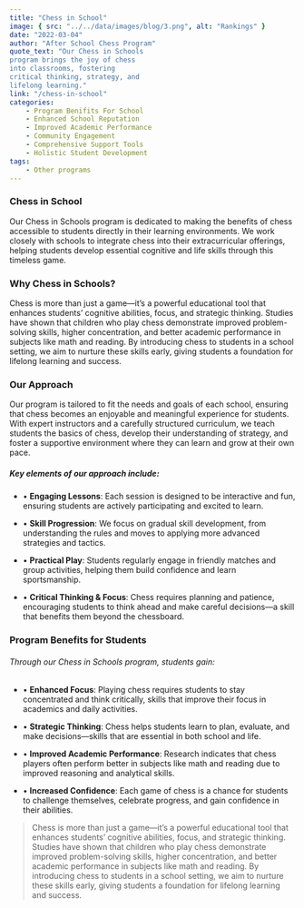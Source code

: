 ```yaml
---
title: "Chess in School"
image: { src: "../../data/images/blog/3.png", alt: "Rankings" }
date: "2022-03-04"
author: "After School Chess Program"
quote_text: "Our Chess in Schools
program brings the joy of chess
into classrooms, fostering
critical thinking, strategy, and
lifelong learning."
link: "/chess-in-school"
categories:
    - Program Benifits For School
    - Enhanced School Reputation 
    - Improved Academic Performance
    - Community Engagement
    - Comprehensive Support Tools
    - Holistic Student Development
tags:
    - Other programs
---
```


### Chess in School

Our Chess in Schools program is dedicated to making the benefits of chess accessible to students directly in their learning environments. We work closely with schools to integrate chess into their extracurricular offerings, helping students develop essential cognitive and life skills through this timeless game.

### Why Chess in Schools?

Chess is more than just a game—it’s a powerful educational tool that enhances students’ cognitive abilities, focus, and strategic thinking. Studies have shown that children who play chess demonstrate improved problem-solving skills, higher concentration, and better academic performance in subjects like math and reading. By introducing chess to students in a school setting, we aim to nurture these skills early, giving students a foundation for lifelong learning and success.

### Our Approach

Our program is tailored to fit the needs and goals of each school, ensuring that chess becomes an enjoyable and meaningful experience for students. With expert instructors and a carefully structured curriculum, we teach students the basics of chess, develop their understanding of strategy, and foster a supportive environment where they can learn and grow at their own pace.

##### **Key elements of our approach include:**

- • **Engaging Lessons**: Each session is designed to be interactive and fun, ensuring students are actively participating and excited to learn.

- • **Skill Progression**: We focus on gradual skill development, from understanding the rules and moves to applying more advanced strategies and tactics.

- • **Practical Play**: Students regularly engage in friendly matches and group activities, helping them build confidence and learn sportsmanship.

- • **Critical Thinking & Focus**: Chess requires planning and patience, encouraging students to think ahead and make careful decisions—a skill that benefits them beyond the chessboard.



### Program Benefits for Students

###### Through our Chess in Schools program, students gain:
- • **Enhanced Focus**: Playing chess requires students to stay concentrated and think critically, skills that improve their focus in academics and daily activities.

- • **Strategic Thinking**: Chess helps students learn to plan, evaluate, and make decisions—skills that are essential in both school and life.

- • **Improved Academic Performance**: Research indicates that chess players often perform better in subjects like math and reading due to improved reasoning and analytical skills.

- • **Increased Confidence**: Each game of chess is a chance for students to challenge themselves, celebrate progress, and gain confidence in their abilities.


> Chess is more than just a game—it’s a powerful educational tool that enhances students’ cognitive abilities, focus, and strategic thinking. Studies have shown that children who play chess demonstrate improved problem-solving skills, higher concentration, and better academic performance in subjects like math and reading. By introducing chess to students in a school setting, we aim to nurture these skills early, giving students a foundation for lifelong learning and success.
